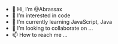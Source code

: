 - 👋 Hi, I’m @Abrassax
- 👀 I’m interested in code
- 🌱 I’m currently learning JavaScript, Java 
- 💞️ I’m looking to collaborate on ...
- 📫 How to reach me ...

<!---
Abrassax/Abrassax is a ✨ special ✨ repository because its `README.md` (this file) appears on your GitHub profile.
You can click the Preview link to take a look at your changes.
--->
